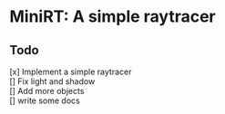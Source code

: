 # MiniRT: A simple raytracer

## Todo
[x] Implement a simple raytracer \
[] Fix light and shadow \
[] Add more objects \
[] write some docs 
